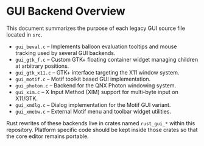 # GUI Backend Overview

This document summarizes the purpose of each legacy GUI source file located in `src`.

- `gui_beval.c` – Implements balloon evaluation tooltips and mouse tracking used by several GUI backends.
- `gui_gtk_f.c` – Custom GTK+ floating container widget managing children at arbitrary positions.
- `gui_gtk_x11.c` – GTK+ interface targeting the X11 window system.
- `gui_motif.c` – Motif toolkit based GUI implementation.
- `gui_photon.c` – Backend for the QNX Photon windowing system.
- `gui_xim.c` – X Input Method (XIM) support for multi-byte input on X11/GTK.
- `gui_xmdlg.c` – Dialog implementation for the Motif GUI variant.
- `gui_xmebw.c` – External Motif menu and toolbar widget utilities.

Rust rewrites of these backends live in crates named `rust_gui_*` within this repository.  Platform specific code should be kept inside those crates so that the core editor remains portable.

